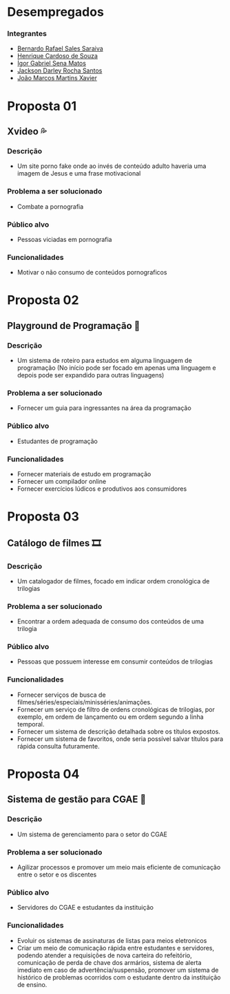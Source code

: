 # Desempregados

### Integrantes
- [Bernardo Rafael Sales Saraiva](https://github.com/Brx012)
- [Henrique Cardoso de Souza](https://github.com/Henrique-1961)
- [Ígor Gabriel Sena Matos](https://github.com/igorgabriel6)
- [Jackson Darley Rocha Santos](https://github.com/JacksGato)
- [João Marcos Martins Xavier](https://github.com/unicron2)

# Proposta 01

## Xvideo 💦

### Descrição
- Um site porno fake onde ao invés de conteúdo adulto haveria uma imagem de Jesus e uma frase motivacional

### Problema a ser solucionado
- Combate a pornografia

### Público alvo
- Pessoas viciadas em pornografia

### Funcionalidades
- Motivar o não consumo de conteúdos pornograficos

# Proposta 02

## Playground de Programação 🚀

### Descrição
- Um sistema de roteiro para estudos em alguma linguagem de programação (No início pode ser focado em apenas uma linguagem e depois pode ser expandido para outras linguagens)

### Problema a ser solucionado
- Fornecer um guia para ingressantes na área da programação

### Público alvo
- Estudantes de programação

### Funcionalidades
- Fornecer materiais de estudo em programação
- Fornecer um compilador online
- Fornecer exercícios lúdicos e produtivos aos consumidores

# Proposta 03

## Catálogo de filmes 🎞

### Descrição
- Um catalogador de filmes, focado em indicar ordem cronológica de trilogias

### Problema a ser solucionado
- Encontrar a ordem adequada de consumo dos conteúdos de uma trilogia

### Público alvo
- Pessoas que possuem interesse em consumir conteúdos de trilogias

### Funcionalidades
- Fornecer serviços de busca de filmes/séries/especiais/minisséries/animações.
- Fornecer um serviço de filtro de ordens cronológicas de trilogias, por exemplo, em ordem de lançamento ou em ordem segundo a linha temporal.
- Fornecer um sistema de descrição detalhada sobre os títulos expostos.
- Fornecer um sistema de favoritos, onde seria possível salvar títulos para rápida consulta futuramente.

# Proposta 04

## Sistema de gestão para CGAE 📖

### Descrição
- Um sistema de gerenciamento para o setor do CGAE

### Problema a ser solucionado
- Agilizar processos e promover um meio mais eficiente de comunicação entre o setor e os discentes

### Público alvo
- Servidores do CGAE e estudantes da instituição

### Funcionalidades
- Evoluir os sistemas de assinaturas de listas para meios eletronicos
- Criar um meio de comunicação rápida entre estudantes e servidores, podendo atender a requisições de nova carteira do refeitório, comunicação de perda de chave dos armários, sistema de alerta imediato em caso de advertência/suspensão, promover um sistema de histórico de problemas ocorridos com o estudante dentro da instituição de ensino.
